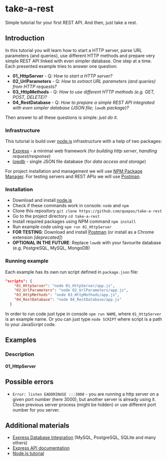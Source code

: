 # take-a-rest

Simple tutorial for your first REST API. And then, just take a rest.

## Introduction

In this tutorial you will learn how to start a HTTP server, parse URL parameters (and queries), use different HTTP methods and prepare very simple REST API linked with even simpler database. One step at a time. Each presented example tries to answer one question:

* **01_HttpServer** - Q: _How to start a HTTP server?_
* **02_UrlParameters** - Q: _How to extract URL parameters (and queries) from HTTP requests?_
* **03_HttpMethods** - Q: _How to use different HTTP methods (e.g. GET, POST, DELETE)?_
* **04_RestDatabase** - Q: _How to prepare a simple REST API integrated with even simpler database (JSON file; `lowdb` package)?_

Then answer to all these questions is simple: _just do it_.

### Infrastructure

This tutorial is build over [node.js](https://nodejs.org/en/) infrastructure with a help of two packages:

* [Express](http://expressjs.com) - a minimal web framework (for _building http server_, _handling request/response_)
* [lowdb](https://github.com/typicode/lowdb) - single JSON file database (for _data access and storage_)

For project installation and management we will use [NPM Package Manager](https://www.npmjs.com/). For testing servers and REST APIs we will use [Postman](https://www.getpostman.com/).

### Installation

* Download and install [node.js](https://nodejs.org/en/download/)
* Check if these commands work in console: `node` and `npm`
* Clone this repository `git clone https://github.com/quepas/take-a-rest`
* Go to the project directory `cd take-a-rest`
* Install required packages using NPM command `npm install`
* Run example code using `npm run 01_HttpServer`
* **FOR TESTING**: Download and install [Postman](https://www.getpostman.com/) (or install as a Chrome extension _[deprecated]_)
* **OPTIONAL IN THE FUTURE**: Replace `lowdb` with your favourite database (e.g. PostgreSQL, MySQL, MongoDB)

### Running example

Each example has its own run script defined in `package.json` file:

```json
"scripts": {
    "01_HttpServer": "node 01_HttpServer/app.js",
    "02_UrlParameters": "node 02_UrlParameters/app.js",
    "03_HttpMethods": "node 03_HttpMethods/app.js",
    "04_RestDatabase": "node 04_RestDatabase/app.js"
  }
```

In order to run code just type in console `npm run NAME`, where `01_HttpServer` is an example name.
Or you can just type `node SCRIPT` where script is a path to your JavaScript code.

## Examples

### Description

#### 01_HttpServer

## Possible errors

* `Error: listen EADDRINUSE :::3000` - you are running a http server on a given port number (here 3000), but another server is already using it. Close previous server process (might be hidden) or use different port number for you server.

## Additional materials

* [Express Database Integration](http://expressjs.com/en/guide/database-integration.html) (MySQL, PostgreSQL, SQLite and many others)
* [Express API documentation](http://expressjs.com/en/4x/api.html)
* [Node.js tutorial](https://www.tutorialspoint.com/nodejs/index.htm)
